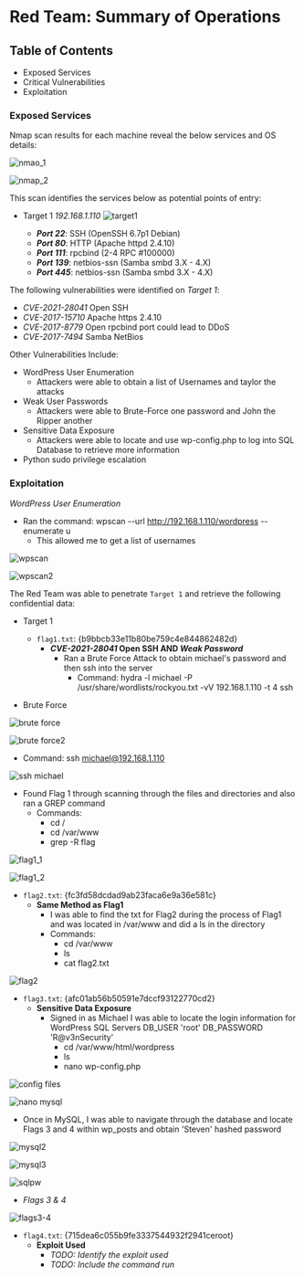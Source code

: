 # Red Team: Summary of Operations

## Table of Contents
- Exposed Services
- Critical Vulnerabilities
- Exploitation

### Exposed Services

Nmap scan results for each machine reveal the below services and OS details:

![nmao_1](https://github.com/crashandmayhem/Final-Project/blob/main/Images/nmap%20-sV.png)

![nmap_2](https://github.com/crashandmayhem/Final-Project/blob/main/Images/nmap%20-sV_2.png)

This scan identifies the services below as potential points of entry:
- Target 1 _192.168.1.110_
![target1](https://github.com/crashandmayhem/Final-Project/blob/main/Images/target1%20points%20of%20entry.png)

  - **_Port 22_**: SSH (OpenSSH 6.7p1 Debian)
  - **_Port 80_**: HTTP (Apache httpd 2.4.10)
  - **_Port 111_**: rpcbind (2-4 RPC #100000)
  - **_Port 139_**: netbios-ssn (Samba smbd 3.X - 4.X)
  - **_Port 445_**: netbios-ssn (Samba smbd 3.X - 4.X)

The following vulnerabilities were identified on _Target 1_:
  - _CVE-2021-28041_ Open SSH
  - _CVE-2017-15710_ Apache https 2.4.10
  - _CVE-2017-8779_ Open rpcbind port could lead to DDoS
  - _CVE-2017-7494_ Samba NetBios

Other Vulnerabilities Include:

  - WordPress User Enumeration
    - Attackers were able to obtain a list of Usernames and taylor the attacks
  - Weak User Passwords
    - Attackers were able to Brute-Force one password and John the Ripper another  
  - Sensitive Data Exposure
    - Attackers were able to locate and use wp-config.php to log into SQL Database to retrieve more information
  - Python sudo privilege escalation

### Exploitation

_WordPress User Enumeration_
  -  Ran the command: wpscan --url http://192.168.1.110/wordpress --enumerate u
     -  This allowed me to get a list of usernames

![wpscan](https://github.com/crashandmayhem/Final-Project/blob/main/Images/wpscan_1.png)

![wpscan2](https://github.com/crashandmayhem/Final-Project/blob/main/Images/wpscan_3.png)

The Red Team was able to penetrate `Target 1` and retrieve the following confidential data:
- Target 1
  - `flag1.txt`: {b9bbcb33e11b80be759c4e844862482d}
    - **_CVE-2021-28041_ Open SSH AND _Weak Password_**
      - Ran a Brute Force Attack to obtain michael's password and then ssh into the server
        - Command: hydra -l michael -P /usr/share/wordlists/rockyou.txt -vV 192.168.1.110 -t 4 ssh

- Brute Force

![brute force](https://github.com/crashandmayhem/Final-Project/blob/main/Images/hydra_1.png)

![brute force2](https://github.com/crashandmayhem/Final-Project/blob/main/Images/hydra_2.png)

- Command: ssh michael@192.168.1.110

![ssh michael](https://github.com/crashandmayhem/Final-Project/blob/main/Images/ssh%20michael.png)

- Found Flag 1 through scanning through the files and directories and also ran a GREP command
  - Commands:
    - cd /
    - cd /var/www
    - grep -R flag

![flag1_1](https://github.com/crashandmayhem/Final-Project/blob/main/Images/flag%201.png)

![flag1_2](https://github.com/crashandmayhem/Final-Project/blob/main/Images/grep%20for%20flags.png)

  - `flag2.txt`: {fc3fd58dcdad9ab23faca6e9a36e581c}
    - **Same Method as Flag1**
      - I was able to find the txt for Flag2 during the process of Flag1 and was located in /var/www and did a ls in the directory
      - Commands:
        - cd /var/www
        - ls
        - cat flag2.txt

![flag2](https://github.com/crashandmayhem/Final-Project/blob/main/Images/flag%202.png)

 - `flag3.txt`: {afc01ab56b50591e7dccf93122770cd2}
    - **Sensitive Data Exposure**
      - Signed in as Michael I was able to locate the login information for WordPress SQL Servers DB_USER 'root' DB_PASSWORD 'R@v3nSecurity'
        - cd /var/www/html/wordpress
        - ls
        - nano wp-config.php

![config files](https://github.com/crashandmayhem/Final-Project/blob/main/Images/mysql.png)

![nano mysql](https://github.com/crashandmayhem/Final-Project/blob/main/Images/nano%20wp-config.php.png)

- Once in MySQL, I was able to navigate through the database and locate Flags 3 and 4 within wp_posts and obtain 'Steven' hashed password

![mysql2](https://github.com/crashandmayhem/Final-Project/blob/main/Images/mysql_2.png)

![mysql3](https://github.com/crashandmayhem/Final-Project/blob/main/Images/mysql_3.png)

![sqlpw](https://github.com/crashandmayhem/Final-Project/blob/main/Images/mysql_user_pw.png)

- _Flags 3 & 4_

![flags3-4](https://github.com/crashandmayhem/Final-Project/blob/main/Images/flags%203_4.png)


 - `flag4.txt`: {715dea6c055b9fe3337544932f2941ceroot}
    - **Exploit Used**
      - _TODO: Identify the exploit used_
      - _TODO: Include the command run_
